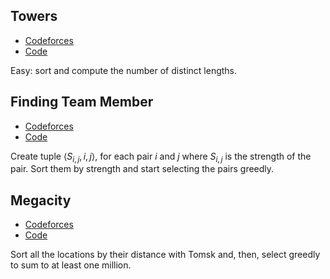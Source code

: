 ## Towers <a name="Towers"></a>

* [Codeforces](http://codeforces.com/problemset/problem/37/A?locale=en)
* [Code](/code/Towers.cpp)

Easy: sort and compute the number of distinct lengths.


## Finding Team Member <a name="FindingTeamMember"></a>

* [Codeforces](http://codeforces.com/problemset/problem/37/A?locale=en)
* [Code](/code/FindingTeamMember.cpp)

Create tuple $\langle S_{i,j}, i, j \rangle$, for each pair
$i$ and $j$ where $S_{i,j}$ is the strength of the pair. Sort them by strength
and start selecting the pairs greedly.

## Megacity <a name="Megacity"></a>

* [Codeforces](http://codeforces.com/problemset/problem/37/A?locale=en)
* [Code](/code/Megacity.cpp)

Sort all the locations by their distance with Tomsk and, then, select greedly to sum to at least one million.
